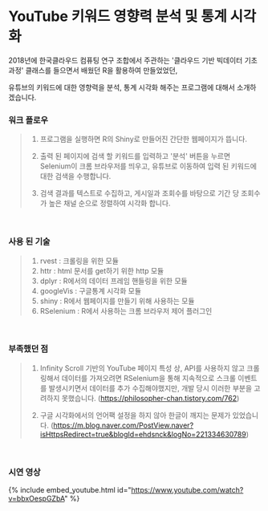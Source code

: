# YouTube 키워드 영향력 분석 및 통계 시각화

2018년에 한국클라우드 컴퓨팅 연구 조합에서 주관하는 '클라우드 기반 빅데이터 기초과정' 클래스를 들으면서 배웠던 R을 활용하여 만들었었던,

유튜브의 키워드에 대한 영향력을 분석, 통계 시각화 해주는 프로그램에 대해서 소개하겠습니다.

### 워크 플로우
> 1. 프로그램을 실행하면 R의 Shiny로 만들어진 간단한 웹페이지가 뜹니다.
>
>
> 2. 출력 된 페이지에 검색 할 키워드를 입력하고 '분석' 버튼을 누르면
    Selenium이 크롬 브라우저를 띄우고, 유튜브로 이동하여 입력 된
    키워드에 대한 검색을 수행합니다.
>
>
> 3. 검색 결과를 텍스트로 수집하고, 게시일과 조회수를 바탕으로 기간 당 
    조회수가 높은 채널 순으로 정렬하여 시각화 합니다.

<br/>

### 사용 된 기술
> 1. rvest : 크롤링을 위한 모듈
> 2. httr : html 문서를 get하기 위한 http 모듈
> 3. dplyr : R에서의 데이터 프레임 핸들링을 위한 모듈
> 4. googleVis : 구글통계 시각화 모듈
> 5. shiny : R에서 웹페이지를 만들기 위해 사용하는 모듈
> 6. RSelenium : R에서 사용하는 크롬 브라우저 제어 플러그인

<br/>

### 부족했던 점
> 1. Infinity Scroll 기반의 YouTube 페이지 특성 상, API를 사용하지 않고 크롤링해서 데이터를 가져오려면 RSelenium을 통해 지속적으로 스크롤 이벤트를 발생시키면서 데이터를 추가 수집해야했지만, 개발 당시 이러한 부분을 고려하지 못했습니다. 
(https://philosopher-chan.tistory.com/762)
> 
>
> 2. 구글 시각화에서의 언어팩 설정을 하지 않아 한글이 깨지는 문제가 있었습니다. 
(https://m.blog.naver.com/PostView.naver?isHttpsRedirect=true&blogId=ehdsnck&logNo=221334630789)

<br/>

### 시연 영상
{% include embed_youtube.html id="https://www.youtube.com/watch?v=bbxOespGZbA" %}  



